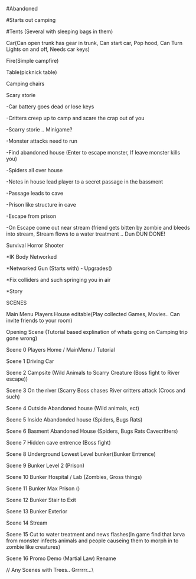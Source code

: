 #Abandoned

#Starts out camping

#Tents (Several with sleeping bags in them)

Car(Can open trunk has gear in trunk, Can start car, Pop hood, Can Turn Lights on and off, Needs car keys)

Fire(Simple campfire)

Table(picknick table)

Camping chairs

Scary storie

-Car battery goes dead or lose keys

-Critters creep up to camp and scare the crap out of you

-Scarry storie .. Minigame?

-Monster attacks need to run

-Find abandoned house (Enter to escape monster, If leave monster kills you)

-Spiders all over house

-Notes in house lead player to a secret passage in the bassment

-Passage leads to cave

-Prison like structure in cave

-Escape from prison

-On Escape come out near stream (friend gets bitten by zombie and bleeds into stream, Stream flows to a water treatment .. Dun DUN DONE!

Survival Horror Shooter

*IK Body Networked

*Networked Gun (Starts with) - Upgrades()

*Fix colliders and such springing you in air

*Story

SCENES

Main Menu Players House editable(Play collected Games, Movies.. Can invite friends to your room)

Opening Scene (Tutorial based explination of whats going on Camping trip gone wrong)

Scene 0 Players Home / MainMenu / Tutorial

Scene 1 Driving Car

Scene 2 Campsite (Wild Animals to Scarry Creature (Boss fight to River escape))

Scene 3 On the river (Scarry Boss chases River critters attack (Crocs and such)

Scene 4 Outside Abandoned house (Wild animals, ect)

Scene 5 Inside Abandonded house (Spiders, Bugs Rats)

Scene 6 Basment Abandoned House (Spiders, Bugs Rats Cavecritters)

Scene 7 Hidden cave entrence (Boss fight)

Scene 8 Underground Lowest Level bunker(Bunker Entrence)

Scene 9 Bunker Level 2 (Prison)

Scene 10 Bunker Hospital / Lab (Zombies, Gross things)

Scene 11 Bunker Max Prison ()

Scene 12 Bunker Stair to Exit

Scene 13 Bunker Exterior

Scene 14 Stream

Scene 15 Cut to water treatment and news flashes(In game find that larva from monster infects animals and people causeing them to morph in to zombie like creatures)

Scene 16 Promo Demo (Martial Law) Rename

// Any Scenes with Trees.. Grrrrrr...\
